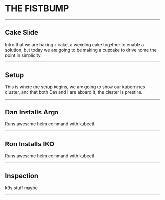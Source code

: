 <!-- .slide: data-background="#E6F7FF" -->

# THE FISTBUMP <!-- .element: class="r-fit-text" -->

---

<!-- .slide: data-background-transition="slide" data-background="https://pidtoo.github.io/gitops_iko_slides/assets/images/cake.png" -->

## Cake Slide
Intro that we are baking a cake, a wedding cake together to enable a solution, but today we are going to be making a cupcake to drive home the point in simplicity. 

---

<!-- .slide: data-background-transition="slide" data-background="https://a-nau.github.io/assets/img/sidebar-bg.jpg" -->

## Setup
This is where the setup begins, we are going to show our kubernetes cluster, and that both Dan and I are aboard it, the cluster is prestine.

---


<!-- .slide: data-background-transition="slide" data-background="https://a-nau.github.io/assets/img/sidebar-bg.jpg" -->

## Dan Installs Argo
Runs awesome helm command with kubectl.

---


<!-- .slide: data-background-transition="slide" data-background="https://a-nau.github.io/assets/img/sidebar-bg.jpg" -->
## Ron Installs IKO
Runs awesome helm command with kubectl

---

<!-- .slide: data-background-transition="slide" data-background="https://a-nau.github.io/assets/img/sidebar-bg.jpg" -->

## Inspection

k9s stuff maybe

---